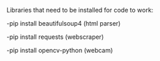 Libraries that need to be installed for code to work:

-pip install beautifulsoup4 (html parser)

-pip install requests (webscraper)

-pip install opencv-python (webcam)

